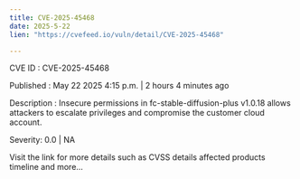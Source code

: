 ```yaml
---
title: CVE-2025-45468
date: 2025-5-22
lien: "https://cvefeed.io/vuln/detail/CVE-2025-45468"

---
```


CVE ID : CVE-2025-45468

Published :  May 22
2025
4:15 p.m. | 2 hours
4 minutes ago

Description : Insecure permissions in fc-stable-diffusion-plus v1.0.18 allows attackers to escalate privileges and compromise the customer cloud account.

Severity: 0.0 | NA

Visit the link for more details
such as CVSS details
affected products
timeline
and more...
